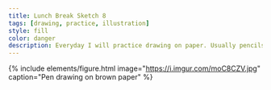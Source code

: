 ```yaml
---
title: Lunch Break Sketch 8
tags: [drawing, practice, illustration]
style: fill
color: danger
description: Everyday I will practice drawing on paper. Usually pencils or ink pens are used but occasionally you will see watercolor or mixed media.
---
```


{% include elements/figure.html image="https://i.imgur.com/moC8CZV.jpg" caption="Pen drawing on brown paper" %}


